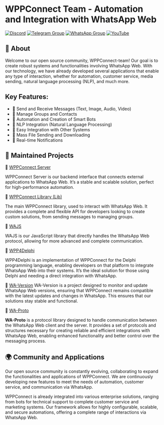 # WPPConnect Team - Automation and Integration with WhatsApp Web

[![Discord](https://img.shields.io/discord/844351092758413353?color=blueviolet&label=Discord&logo=discord&style=flat)](https://discord.gg/JU5JGGKGNG)
[![Telegram Group](https://img.shields.io/badge/Telegram-Group-32AFED?logo=telegram)](https://t.me/wppconnect)
[![WhatsApp Group](https://img.shields.io/badge/WhatsApp-Group-25D366?logo=whatsapp)](https://chat.whatsapp.com/C1ChjyShl5cA7KvmtecF3L)
[![YouTube](https://img.shields.io/youtube/channel/subscribers/UCD7J9LG08PmGQrF5IS7Yv9A?label=YouTube)](https://www.youtube.com/c/wppconnect)

## 📖 About
Welcome to our open source community, WPPConnect-team! Our goal is to create robust systems and functionalities involving WhatsApp Web. With our technology, we have already developed several applications that enable any type of interaction, whether for automation, customer service, media sending, natural language processing (NLP), and much more.

## Key Features:
- 📲 Send and Receive Messages (Text, Image, Audio, Video)
- 👥 Manage Groups and Contacts
- 🤖 Automation and Creation of Smart Bots
- 🎯 NLP Integration (Natural Language Processing)
- 🔗 Easy Integration with Other Systems
- 📂 Mass File Sending and Downloading
- 📡 Real-time Notifications

## 🚀 Maintained Projects

🔹 [WPPConnect Server](https://github.com/wppconnect-team/wppconnect-server)

WPPConnect Server is our backend interface that connects external applications to WhatsApp Web. It’s a stable and scalable solution, perfect for high-performance automation.

🔹 [WPPConnect Library (Lib)](https://github.com/wppconnect-team/wppconnect)

The main WPPConnect library, used to interact with WhatsApp Web. It provides a complete and flexible API for developers looking to create custom solutions, from sending messages to managing groups.

🔹 [WAJS](https://github.com/wppconnect-team/wajs)

WAJS is our JavaScript library that directly handles the WhatsApp Web protocol, allowing for more advanced and complete communication.

🔹 [WPP4Delphi](https://github.com/wppconnect-team/wpp4delphi)

WPP4Delphi is an implementation of WPPConnect for the Delphi programming language, enabling developers on that platform to integrate WhatsApp Web into their systems. It’s the ideal solution for those using Delphi and needing a direct integration with WhatsApp.

🔹 [WA-Version](https://github.com/wppconnect-team/wa-version)
WA-Version is a project designed to monitor and update WhatsApp Web versions, ensuring that WPPConnect remains compatible with the latest updates and changes in WhatsApp. This ensures that our solutions stay stable and functional.

🔹 [WA-Proto](https://github.com/wppconnect-team/wa-proto)

**WA-Proto** is a protocol library designed to handle communication between the WhatsApp Web client and the server. It provides a set of protocols and structures necessary for creating reliable and efficient integrations with WhatsApp Web, enabling enhanced functionality and better control over the messaging process.

## 🌍 Community and Applications
Our open source community is constantly evolving, collaborating to expand the functionalities and applications of WPPConnect. We are continuously developing new features to meet the needs of automation, customer service, and communication via WhatsApp.

WPPConnect is already integrated into various enterprise solutions, ranging from bots for technical support to complete customer service and marketing systems. Our framework allows for highly configurable, scalable, and secure automations, offering a complete range of interactions via WhatsApp Web.

